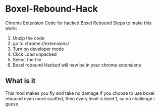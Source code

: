# Boxel-Rebound-Hack
Chrome Extension Code for hacked Boxel Rebound
Steps to make this work:
1. Unzip the code
2. go to chrome://extensions/
3. Turn on developer mode
4. Click Load unpacked
5. Select the file
6. Boxel rebound Hacked will now be in your chrome extensions
## What is it
This mod makes you fly and take no damage
if you choose to use boxel rebound even more scuffed, then every level is level 1, so no challenge i guess
